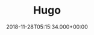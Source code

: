 ---
title: Hugo
date: 2018-11-28T05:15:34.000+00:00
weight: 1
thumbnail: images/partners/hugo.svg
---